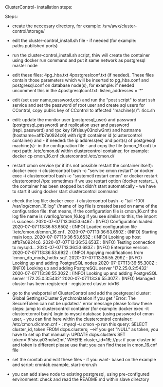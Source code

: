 ClusterControl- installation steps:

Steps:
- create the neccesary directory, for example: /srv/awx/cluster-control/storage/
- edit the cluster-control_install.sh file - if needed (for example: paths,published ports)
- run the cluster-control_install.sh script, thiw will create the container using docker run command and put it same network as postgresql master node
- edit these files: 4pg_hba.txt  4postgreslconf.txt  (if needed). These files contain those parameters which will be inserted to pg_hba.conf and postgresql.conf on database node(s), for example: if needed uncomment this in the 4postgresqlconf.txt: listen_addresses = '*'
- edit (set user name,password,etc) and run the "post script" to start ssh service and set the password of root user and create sql users for CControl, copy public key of CControl to affected "machine(s)": 4cc.sh
- edit: update the monitor user (postgresql_user) and password (postgresql_password) and  replication user and password (repl_password)  and rpc key (9fsisuy03nolw2mt) and  hostname (hostname=affb7a0924c6) with rigth container id (clustercontrol container) and - if needed: the ip address(es) and port(s) of postgresql machine(s)- in the configuration file -  and copy the file (cmon_16.cnf) to next path: /etc/cmon.d/ within clustercontrol container, for example:  docker cp cmon_16.cnf clustercontrol:/etc/cmon.d/
- restart cmon service (or if it's not possible restart the container itself):
 docker exec -i clustercontrol bash -c "service cmon restart" or docker exec -i clustercontrol bash -c "systemctl restart cmon" or docker restart clustercontrol
//ps: sometimes if we use restart option (docker restart...), the container has been stopped but didn't start automatically - we have to start it using docker start clustercontrol command
- check the log file: docker exec -i clustercontrol bash -c "tail -100f /var/log/cmon_16.log"
//name of log file is created based on name of the configuration file: that means, if the configuration file is cmon_16.cnf the log file name is /var/log/cmon_16.log
if you see similar to this, the import is success:
2020-07-07T13:36:53.649Z : (INFO) Configuration loaded.
2020-07-07T13:36:53.650Z : (INFO) Loaded configuration file '/etc/cmon.d/cmon_16.cnf'.
2020-07-07T13:36:53.650Z : (INFO) Starting main loop.
2020-07-07T13:36:53.653Z : (INFO) Looking up host affb7a0924c6.
2020-07-07T13:36:53.653Z : (INFO) Testing connection to mysqld...
2020-07-07T13:36:53.683Z : (INFO) Enterprise version.
2020-07-07T13:36:53.692Z : (INFO) Applying modifications from 'cmon_db_mods_hotfix.sql'.
2020-07-07T13:36:55.299Z : (INFO) Looking up and adding PostgreSQL nodes
2020-07-07T13:36:55.300Z : (INFO) Looking up and adding PostgreSQL server '172.25.0.2:5432'
2020-07-07T13:36:55.302Z : (INFO) Looking up and adding PostgreSQL server '172.25.0.3:5432'
2020-07-07T13:36:55.307Z : (INFO) Managed cluster has been registered - registered cluster id=16

- go to the webportal of ClusterControl and add the postgresql cluster: Global Settings/Cluster Synchronization
if you get "Error: The SecureToken can not be updated." error message please follow these steps:
 jump to clustercontrol container (for example: docker exec -it clusterctonrol bash)
 login to mysql database (using password of cmon user, - you can find here within the clustercontrol container: /etc/cmon.d/cmon.cnf - : mysql -u cmon -p 
 run this query: SELECT cluster_id, token FROM dcps.clusters;
 -->if you get "NULL" as token, you have to set up that manually:  UPDATE dcps.clusters SET token='9fsisuy03nolw2mt' WHERE cluster_id=16;
 //ps: if your cluster id and token is different please use that: you can find these in cmon_16.cnf file
- set the crontab and edit these files - if you want-  based on the example and script: crontab.example, start-cron.sh
- you can add slave node to existing postgresql, using pre-configured environment: check and read the README.md within slave directory
